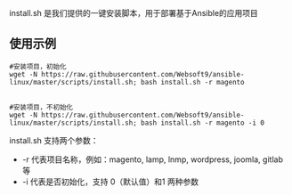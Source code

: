 install.sh 是我们提供的一键安装脚本，用于部署基于Ansible的应用项目

## 使用示例

```
#安装项目，初始化
wget -N https://raw.githubusercontent.com/Websoft9/ansible-linux/master/scripts/install.sh; bash install.sh -r magento


#安装项目，不初始化
wget -N https://raw.githubusercontent.com/Websoft9/ansible-linux/master/scripts/install.sh; bash install.sh -r magento -i 0
```
install.sh 支持两个参数：

* -r 代表项目名称，例如：magento, lamp, lnmp, wordpress, joomla, gitlab 等
* -i 代表是否初始化，支持 0（默认值）和1 两种参数
